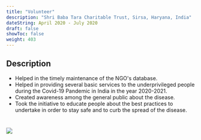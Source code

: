 ```yaml
---
title: "Volunteer"
description: "Shri Baba Tara Charitable Trust, Sirsa, Haryana, India"
dateString: April 2020 - July 2020
draft: false
showToc: false
weight: 403
--- 
```


## Description

- Helped in the timely maintenance of the NGO's database.
- Helped in providing several basic services to the underprivileged people during the Covid-19 Pandemic in India in the year 2020-2021.
- Created awareness among the general public about the disease.
- Took the initiative to educate people about the best practices to undertake in order to stay safe and to curb the spread of the disease.

# ![](/experience/alyog/alyogimage.png#center)